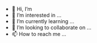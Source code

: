 - 👋 Hi, I’m
- 👀 I’m interested in ...
- 🌱 I’m currently learning ...
- 💞️ I’m looking to collaborate on ...
- 📫 How to reach me ...

<!---
wangqinshuo/wangqinshuo is a ✨ special ✨ repository because its `README.md` (this file) appears on your GitHub profile.
You can click the Preview link to take a look at your changes.
--->
